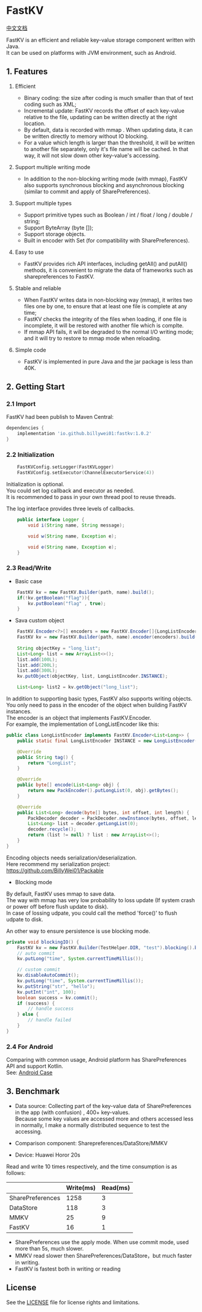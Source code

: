 # FastKV

[中文文档](README_CN.md)


FastKV is an efficient and reliable key-value storage component written with Java.<br/>
It can be used on  platforms with JVM environment, such as Android.

## 1. Features
1. Efficient
    - Binary coding: the size after coding is much smaller than that of text coding such as XML;
    - Incremental update: FastKV records the offset of each key-value relative to the file,
      updating can be written directly at the right location.
    - By default, data is recorded with mmap . When updating data, it can be written directly to memory without IO blocking.
    - For a value which length is larger than the threshold, it will be written to another file separately,  only it's file name will be cached. In that way, it will not slow down other key-value's accessing.

2. Support multiple writing mode
   - In addition to the non-blocking writing mode (with mmap), FastKV also supports synchronous blocking and asynchronous blocking (similar to commit and apply of SharePreferences).

3. Support multiple types
    - Support primitive types such as Boolean / int / float / long / double / string;
    - Support ByteArray (byte []);
    - Support storage objects.
    - Built in encoder with Set<String> (for compatibility with SharePreferences).

4. Easy to use
    - FastKV provides rich API interfaces, including getAll() and putAll() methods, it is convenient to migrate the data of frameworks such as sharepreferences to FastKV. 

5. Stable and reliable
    - When FastKV writes data in non-blocking way (mmap), it writes two files one by one,  to ensure that at least one file is complete at any time;
    - FastKV checks the integrity of the files when loading, if one file is incomplete, it will be restored with another file which is complte.
    - If mmap API fails, it will be degraded to the normal I/O writing mode; 
     and it will try to restore to mmap mode when reloading.

6. Simple code
    - FastKV is implemented in pure Java and the jar package is less than 40K.
   
## 2. Getting Start

### 2.1 Import
FastKV had been publish to Maven Central:
```gradle
dependencies {
    implementation 'io.github.billywei01:fastkv:1.0.2'
}
```

### 2.2 Initialization
```kotlin
    FastKVConfig.setLogger(FastKVLogger)
    FastKVConfig.setExecutor(ChannelExecutorService(4))
```

Initialization is optional.<br/>
You could set log callback and executor as needed.<br/>
It is recommended to pass in your own thread pool to reuse threads.

The log interface provides three levels of callbacks.
```java
    public interface Logger {
        void i(String name, String message);

        void w(String name, Exception e);

        void e(String name, Exception e);
    }

```

### 2.3 Read/Write
- Basic case
```java
    FastKV kv = new FastKV.Builder(path, name).build();
    if(!kv.getBoolean("flag")){
        kv.putBoolean("flag" , true);
    }
```

- Sava custom object
```java
    FastKV.Encoder<?>[] encoders = new FastKV.Encoder[]{LongListEncoder.INSTANCE};
    FastKV kv = new FastKV.Builder(path, name).encoder(encoders).build();
        
    String objectKey = "long_list";
    List<Long> list = new ArrayList<>();
    list.add(100L);
    list.add(200L);
    list.add(300L);
    kv.putObject(objectKey, list, LongListEncoder.INSTANCE);

    List<Long> list2 = kv.getObject("long_list");
```


In addition to supporting basic types, FastKV also supports writing objects. You only need to pass in the encoder of the object when building FastKV instances.<br/>
The encoder is an object that implements FastKV.Encoder.<br/>
For example, the implementation of LongListEncoder like this:

```java
public class LongListEncoder implements FastKV.Encoder<List<Long>> {
    public static final LongListEncoder INSTANCE = new LongListEncoder();

    @Override
    public String tag() {
        return "LongList";
    }

    @Override
    public byte[] encode(List<Long> obj) {
        return new PackEncoder().putLongList(0, obj).getBytes();
    }

    @Override
    public List<Long> decode(byte[] bytes, int offset, int length) {
        PackDecoder decoder = PackDecoder.newInstance(bytes, offset, length);
        List<Long> list = decoder.getLongList(0);
        decoder.recycle();
        return (list != null) ? list : new ArrayList<>();
    }
}
```

Encoding objects needs serialization/deserialization. <br/>
Here recommend my serialization project: https://github.com/BillyWei01/Packable

- Blocking mode

By default, FastKV uses mmap to save data. <br/>
The way with mmap has very low probability to loss update (If system crash or power off before flush update to disk). <br/>
In case of lossing udpate, you could call the method 'force()' to flush udpate to disk.

An other way to ensure persistence is use blocking mode. 

```java
private void blockingIO() {
    FastKV kv = new FastKV.Builder(TestHelper.DIR, "test").blocking().build();
    // auto commit
    kv.putLong("time", System.currentTimeMillis());

    // custom commit
    kv.disableAutoCommit();
    kv.putLong("time", System.currentTimeMillis());
    kv.putString("str", "hello");
    kv.putInt("int", 100);
    boolean success = kv.commit();
    if (success) {
        // handle success
    } else {
        // handle failed
    }
}
```


### 2.4 For Android 
Comparing with common usage, Android platform has SharePreferences API and support Kotlin.<br/>
See: [Android Case](android_case.md)


## 3. Benchmark
- Data source: Collecting part of the key-value data of SharePreferences in the app (with  confusion) , 400+ key-values. <br/>
Because some key values are accessed more and others accessed less in normally, 
I make a normally distributed sequence to test the accessing.

- Comparison component: Sharepreferences/DataStore/MMKV

- Device: Huawei Horor 20s

Read and write 10 times respectively, and the time consumption is as follows:

| | Write(ms) | Read(ms) 
---|---|---
SharePreferences | 1258 | 3
DataStore | 118 | 3
MMKV | 25 | 9
FastKV  | 16 | 1 

- SharePreferences use the apply mode. When use commit mode, used more than 5s, much slower.
- MMKV read slower then SharePreferences/DataStore，but much faster in writing.
- FastKV is fastest both in writing or reading


## License
See the [LICENSE](LICENSE) file for license rights and limitations.


